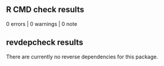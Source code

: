 ## R CMD check results

0 errors | 0 warnings | 0 note

## revdepcheck results

There are currently no reverse dependencies for this package.
